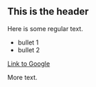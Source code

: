 ## This is the header

Here is some regular text.

* bullet 1
* bullet 2

[Link to Google](http://www.google.com)

More text.
